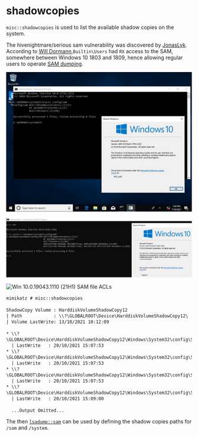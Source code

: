 # shadowcopies

`misc::shadowcopies` is used to list the available shadow copies on the system.

The hivenightmare/serious sam vulnerability was discovered by [JonasLyk](https://twitter.com/jonasLyk/status/1417205166172950531). According to [Will Dormann](https://twitter.com/wdormann),`Builtin\Users` had `RX` access to the SAM, somewhere between Windows 10 1803 and 1809, hence allowing regular users to operate [SAM dumping](https://www.thehacker.recipes/ad/movement/credentials/dumping/sam-and-lsa-secrets).

![Win10 1809 SAM file ACLs](../../../.gitbook/assets/1.jpg)

![Win10 1090 SAM file ACLs](<../../../.gitbook/assets/1 (5).PNG>)

![Win 10.0.19043.1110 (21H1) SAM file ACLs](../../../.gitbook/assets/icacls\_sam.png)

```
mimikatz # misc::shadowcopies

ShadowCopy Volume : HarddiskVolumeShadowCopy12
| Path            : \\?\GLOBALROOT\Device\HarddiskVolumeShadowCopy12\
| Volume LastWrite: 13/10/2021 10:12:09

* \\?\GLOBALROOT\Device\HarddiskVolumeShadowCopy12\Windows\System32\config\SYSTEM
  | LastWrite   : 20/10/2021 15:07:53
* \\?\GLOBALROOT\Device\HarddiskVolumeShadowCopy12\Windows\System32\config\SAM
  | LastWrite   : 20/10/2021 15:07:53
* \\?\GLOBALROOT\Device\HarddiskVolumeShadowCopy12\Windows\System32\config\SECURITY
  | LastWrite   : 20/10/2021 15:07:53
* \\?\GLOBALROOT\Device\HarddiskVolumeShadowCopy12\Windows\System32\config\SOFTWARE
  | LastWrite   : 20/10/2021 15:09:00
  
  ...Output Omitted...
```

The then [`lsadump::sam`](../lsadump/sam.md) can be used by defining the shadow copies paths for `/sam` and `/system`.
